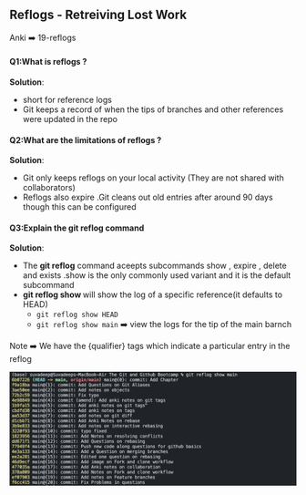## Reflogs - Retreiving Lost Work

Anki ➡️ 19-reflogs

#### Q1:What is reflogs ? 

**Solution**:

- short for reference logs
- Git keeps a record of when the tips of branches and other references were updated in the repo

#### Q2:What are the limitations of reflogs ? 

**Solution**:

- Git only keeps reflogs on your local activity (They are not shared with collaborators)
- Reflogs also expire .Git cleans out old entries after around 90 days though this can be configured

#### Q3:Explain the git reflog command 

**Solution**:

- The **git reflog** command aceepts subcommands show , expire , delete and exists .show is the only commonly used variant and it is the default subcommand 
- **git reflog show <references>** will show the log of a specific reference(it defaults to HEAD)
  - `git reflog show HEAD`
  - `git reflog show main`  ➡️ view the logs for the tip of the main barnch 

Note ➡️ We have the <reference>{qualifier} tags which indicate a particular entry in the reflog

![git-reflog-1](../../Assets/git-reflog-1.png) 



  